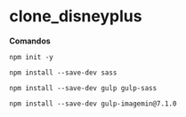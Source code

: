 # clone_disneyplus
**Comandos**

```
npm init -y

npm install --save-dev sass

npm install --save-dev gulp gulp-sass

npm install --save-dev gulp-imagemin@7.1.0



```